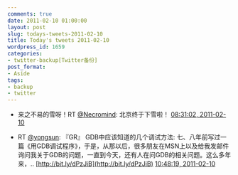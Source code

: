 ```yaml
---
comments: true
date: 2011-02-10 01:00:00
layout: post
slug: todays-tweets-2011-02-10
title: Today's tweets 2011-02-10
wordpress_id: 1659
categories:
- twitter-backup[Twitter备份]
post_format:
- Aside
tags:
- backup
- twitter
---
```





  * 来之不易的雪呀！RT [@Necromind](http://twitter.com/Necromind): 北京终于下雪啦！ [08:31:02, 2011-02-10](http://twitter.com/gfrog/statuses/35495922926358528)





  * RT [@yongsun](http://twitter.com/yongsun): 『GR』 GDB中应该知道的几个调试方法: 七、八年前写过一篇《用GDB调试程序》，于是，从那以后，很多朋友在MSN上以及给我发邮件询问我关于GDB的问题，一直到今天，还有人在问GDB的相关问题。这么多年来，.. [http://bit.ly/dPzJiB](http://bit.ly/dPzJiB) [10:48:19, 2011-02-10](http://twitter.com/gfrog/statuses/35530471681163264)





